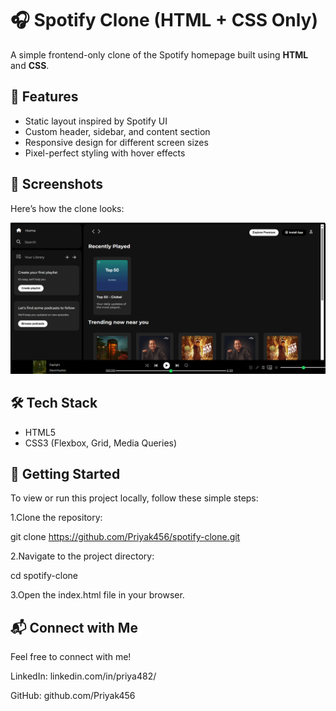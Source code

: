 # 🎧 Spotify Clone (HTML + CSS Only)

A simple frontend-only clone of the Spotify homepage built using **HTML** and **CSS**.

## 🚀 Features

- Static layout inspired by Spotify UI
- Custom header, sidebar, and content section
- Responsive design for different screen sizes
- Pixel-perfect styling with hover effects

## 📸 Screenshots

Here’s how the clone looks:

![Spotify Clone Screenshot](./screenshot.png)

## 🛠️ Tech Stack

- HTML5  
- CSS3 (Flexbox, Grid, Media Queries)

## 📂 Getting Started
To view or run this project locally, follow these simple steps:

1.Clone the repository:

git clone https://github.com/Priyak456/spotify-clone.git

2.Navigate to the project directory:

cd spotify-clone

3.Open the index.html file in your browser.

## 📬 Connect with Me
Feel free to connect with me!

LinkedIn: linkedin.com/in/priya482/

GitHub: github.com/Priyak456
